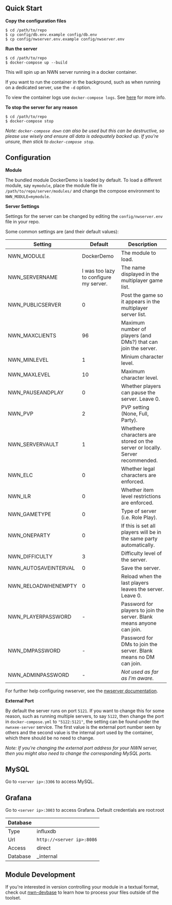 ## Quick Start

**Copy the configuration files**

```
$ cd /path/to/repo
$ cp config/db.env.example config/db.env
$ cp config/nwserver.env.example config/nwserver.env
```

**Run the server**

```
$ cd /path/to/repo
$ docker-compose up --build
```
This will spin up an NWN server running in a docker container.

If you want to run the container in the background, such as when running on a dedicated server, use the `-d` option.

To view the container logs use `docker-compose logs`. See [here](https://docs.docker.com/compose/reference/logs/) for more info.

**To stop the server for any reason**

```
$ cd /path/to/repo
$ docker-compose stop
```
_Note: `docker-compose down` can also be used but this can be destructive, so please use wisely and ensure all data is adequately backed up. If you're unsure, then stick to `docker-compose stop`._

## Configuration

**Module**

The bundled module DockerDemo is loaded by default. To load a different module, say `mymodule`, place the module file in `/path/to/repo/server/modules/` and change the compose environment to `NWN_MODULE=mymodule`.

**Server Settings**

Settings for the server can be changed by editing the `config/nwserver.env` file in your repo.

Some common settings are (and their default values):

|Setting|Default|Description|
|---|---|---|
|NWN_MODULE|DockerDemo|The module to load.|
|NWN_SERVERNAME|I was too lazy to configure my server.|The name displayed in the multiplayer game list.|
|NWN_PUBLICSERVER|0|Post the game so it appears in the multiplayer server list.|
|NWN_MAXCLIENTS|96|Maximum number of players (and DMs?) that can join the server.|
|NWN_MINLEVEL|1|Minium character level.|
|NWN_MAXLEVEL|10|Maximum character level.|
|NWN_PAUSEANDPLAY|0|Whether players can pause the server. Leave 0.|
|NWN_PVP|2|PVP setting (None, Full, Party).|
|NWN_SERVERVAULT|1|Whethere characters are stored on the server or locally. Server recommended.|
|NWN_ELC|0|Whether legal characters are enforced.|
|NWN_ILR|0|Whether item level restrictions are enforced.|
|NWN_GAMETYPE|0|Type of server (i.e. Role Play).|
|NWN_ONEPARTY|0|If this is set all players will be in the same party automatically.|
|NWN_DIFFICULTY|3|Difficulty level of the server.|
|NWN_AUTOSAVEINTERVAL|0|Save the server.|
|NWN_RELOADWHENEMPTY|0|Reload when the last players leaves the server. Leave 0.|
|NWN_PLAYERPASSWORD|-|Password for players to join the server. Blank means anyone can join.|
|NWN_DMPASSWORD|-|Password for DMs to join the server. Blank means no DM can join.|
|NWN_ADMINPASSWORD|-|_Not used as far as I'm aware._|

For further help configuring nwserver, see the [nwserver documentation](https://hub.docker.com/r/beamdog/nwserver/).

**External Port**

By default the server runs on port `5121`. If you want to change this for some reason, such as running multiple servers, to say `5122`, then change the port in `docker-compose.yml` to `"5122:5121"`, the setting can be found under the `nwnxee-server` service. The first value is the external port number seen by others and the second value is the internal port used by the container, which there should be no need to change.

_Note: If you're changing the external port address for your NWN server, then you might also need to change the corresponding MySQL ports._

## MySQL
Go to `<server ip>:3306` to access MySQL.

## Grafana
Go to `<server ip>:3003` to access Grafana.
Default credentials are root:root

| Database |  |
| --- | --- |
| Type | influxdb |
| Url | `http://<server ip>:8086` |
| Access | direct |
| Database | _internal |

## Module Development

If you're interested in version controlling your module in a textual format, check out [nwn-devbase](https://github.com/jakkn/nwn-devbase "The best tool") to learn how to process your files outside of the toolset.